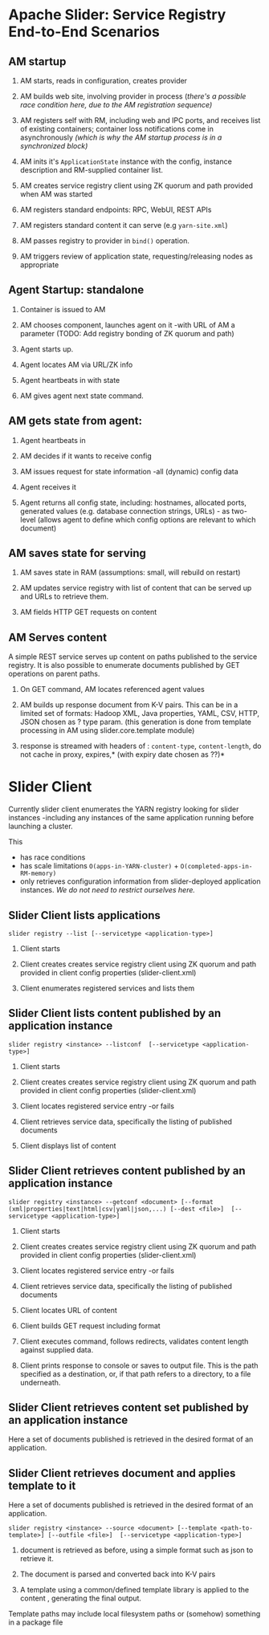 <!---
   Licensed to the Apache Software Foundation (ASF) under one or more
   contributor license agreements.  See the NOTICE file distributed with
   this work for additional information regarding copyright ownership.
   The ASF licenses this file to You under the Apache License, Version 2.0
   (the "License"); you may not use this file except in compliance with
   the License.  You may obtain a copy of the License at

       http://www.apache.org/licenses/LICENSE-2.0

   Unless required by applicable law or agreed to in writing, software
   distributed under the License is distributed on an "AS IS" BASIS,
   WITHOUT WARRANTIES OR CONDITIONS OF ANY KIND, either express or implied.
   See the License for the specific language governing permissions and
   limitations under the License.
-->

# Apache Slider: Service Registry End-to-End Scenarios

## AM startup

1. AM starts, reads in configuration, creates provider

2. AM builds web site, involving provider in process  (*there's a possible race condition here, due to the AM registration sequence)*

3. AM registers self with RM, including web and IPC ports, and receives list of existing containers; container loss notifications come in asynchronously *(which is why the AM startup process is in a synchronized block)*

4. AM inits it's `ApplicationState` instance with the config, instance description and RM-supplied container list.

5. AM creates service registry client using ZK quorum and path provided when AM was started

6. AM registers standard endpoints: RPC, WebUI, REST APIs

7. AM registers standard content it can serve (e.g `yarn-site.xml`)

8. AM passes registry to provider in `bind()` operation.

9. AM triggers review of application state, requesting/releasing nodes as appropriate

## Agent Startup: standalone

1. Container is issued to AM

2. AM chooses component, launches agent on it -with URL of AM a parameter (TODO: Add registry bonding of ZK quorum and path)

3. Agent starts up.

4. Agent locates AM via URL/ZK info

5. Agent heartbeats in with state

6. AM gives agent next state command.

## AM gets state from agent:

1. Agent heartbeats in

2. AM decides if it wants to receive config 

3. AM issues request for state information -all (dynamic) config data

4. Agent receives it

5. Agent returns all config state, including: hostnames, allocated ports, generated values (e.g. database connection strings, URLs) - as two-level (allows agent to define which config options are relevant to which document)

## AM saves state for serving

1. AM saves state in RAM (assumptions: small, will rebuild on restart)

2. AM updates service registry with list of content that can be served up and URLs to retrieve them.

3. AM fields HTTP GET requests on content

## AM Serves content

A simple REST service serves up content on paths published to the service registry. It is also possible to enumerate documents published by GET  operations on parent paths.

1. On GET command, AM locates referenced agent values

2. AM builds up response document from K-V pairs. This can be in a limited set of formats: Hadoop XML, Java properties, YAML, CSV, HTTP, JSON chosen as ? type param. (this generation is done from template processing in AM using slider.core.template module)

3. response is streamed with headers of : `content-type`, `content-length`, do not cache in proxy, expires,* (with expiry date chosen as ??)*

# Slider Client

Currently slider client enumerates the YARN registry looking for slider instances -including any instances of the same application running before launching a cluster. 

This 

* has race conditions
* has scale limitations `O(apps-in-YARN-cluster)` + `O(completed-apps-in-RM-memory)`
* only retrieves configuration information from slider-deployed application instances. *We do not need to restrict ourselves here.*

## Slider Client lists applications

    slider registry --list [--servicetype <application-type>]

1. Client starts

2. Client creates creates service registry client using ZK quorum and path provided in client config properties (slider-client.xml)

3. Client enumerates registered services and lists them

## Slider Client lists content published by an application instance

    slider registry <instance> --listconf  [--servicetype <application-type>]

1. Client starts

2. Client creates creates service registry client using ZK quorum and path provided in client config properties (slider-client.xml)

3. Client locates registered service entry -or fails

4. Client retrieves service data, specifically the listing of published documents

5. Client displays list of content

## Slider Client retrieves content published by an application instance

    slider registry <instance> --getconf <document> [--format (xml|properties|text|html|csv|yaml|json,...) [--dest <file>]  [--servicetype <application-type>]

1. Client starts

2. Client creates creates service registry client using ZK quorum and path provided in client config properties (slider-client.xml)

3. Client locates registered service entry -or fails

4. Client retrieves service data, specifically the listing of published documents

5. Client locates URL of content

6. Client builds GET request including format

7. Client executes command, follows redirects, validates content length against supplied data.

8. Client prints response to console or saves to output file. This is the path specified as a destination, or, if that path refers to a directory, to
a file underneath.

## Slider Client retrieves content set published by an application instance

Here a set of documents published is retrieved in the desired format of an application.

## Slider Client retrieves document and applies template to it

Here a set of documents published is retrieved in the desired format of an application.

    slider registry <instance> --source <document> [--template <path-to-template>] [--outfile <file>]  [--servicetype <application-type>]

1. document is retrieved as before, using a simple format such as json to retrieve it.

2. The document is parsed and converted back into K-V pairs

3. A template using a common/defined template library is applied to the content , generating the final output.

Template paths may include local filesystem paths or (somehow) something in a package file


